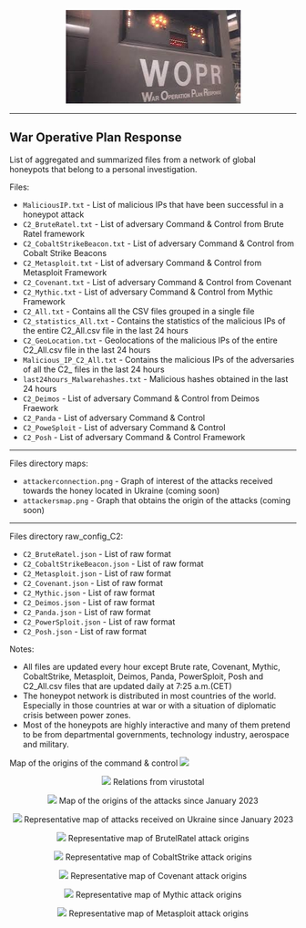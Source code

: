 <p align="center">
  <img src="https://github.com/conexioninversa/Incident-Response/blob/master/AtaquesLaterales/WOPR.jpg"/>
</p>
 
---
War Operative Plan Response
---

List of aggregated and summarized files from a network of global honeypots that belong to a personal investigation. 

Files:
  * `MaliciousIP.txt` - List of malicious IPs that have been successful in a honeypot attack
  * `C2_BruteRatel.txt` - List of adversary Command & Control from Brute Ratel framework
  * `C2_CobaltStrikeBeacon.txt` - List of adversary Command & Control from Cobalt Strike Beacons
  * `C2_Metasploit.txt` - List of adversary Command & Control from Metasploit Framework
  * `C2_Covenant.txt` - List of adversary Command & Control from Covenant
  * `C2_Mythic.txt` - List of adversary Command & Control from Mythic Framework  
  * `C2_All.txt` - Contains all the CSV files grouped in a single file
  * `C2_statistics_All.txt` - Contains the statistics of the malicious IPs of the entire C2_All.csv file in the last 24 hours
  * `C2_GeoLocation.txt` - Geolocations of the malicious IPs of the entire C2_All.csv file in the last 24 hours
  * `Malicious_IP_C2_All.txt` - Contains the malicious IPs of the adversaries of all the C2_ files in  the last 24 hours
  * `last24hours_Malwarehashes.txt` - Malicious hashes obtained in the last 24 hours
  * `C2_Deimos` - List of adversary Command & Control from Deimos Fraework
  * `C2_Panda` - List of adversary Command & Control 
  * `C2_PoweSploit` - List of adversary Command & Control
  * `C2_Posh` - List of adversary Command & Control Framework 
---
Files directory maps:
  * `attackerconnection.png` - Graph of interest of the attacks received towards the honey located in Ukraine (coming soon)
  * `attackersmap.png` - Graph that obtains the origin of the attacks (coming soon)


---
Files directory raw_config_C2:
  * `C2_BruteRatel.json` - List of raw format
  * `C2_CobaltStrikeBeacon.json` - List of raw format 
  * `C2_Metasploit.json` - List of raw format
  * `C2_Covenant.json` - List of raw format
  * `C2_Mythic.json` - List of raw format
  * `C2_Deimos.json` - List of raw format
  * `C2_Panda.json` - List of raw format
  * `C2_PowerSploit.json` - List of raw format
  * `C2_Posh.json` - List of raw format
  
Notes:
 * All files are updated every hour except Brute rate, Covenant, Mythic, CobaltStrike, Metasploit, Deimos, Panda, PowerSploit, Posh and C2_All.csv files that are updated daily at 7:25 a.m.(CET)
 * The honeypot network is distributed in most countries of the world. Especially in those countries at war or with a situation of diplomatic crisis between power zones.
 * Most of the honeypots are highly interactive and many of them pretend to be from departmental governments, technology industry, aerospace and military.

<p>
</p>

Map of the origins of the command & control
  <img src="https://raw.githubusercontent.com/conexioninversa/MalwareIntel/main/maps/adversaries.gif"/>
<p>
</p>

<p align="center">
  <img src="https://raw.githubusercontent.com/conexioninversa/MalwareIntel/main/maps/malicious_actors.png"/>
Relations from virustotal
</p>


<p align="center">
  <img src="https://raw.githubusercontent.com/conexioninversa/MalwareIntel/main/maps/attackersmap.png"/>
Map of the origins of the attacks since January 2023
</p>

<p align="center">
  <img src="https://raw.githubusercontent.com/conexioninversa/MalwareIntel/main/maps/attackerconnection.png"/>
Representative map of attacks received on Ukraine since January 2023
</p>

<p align="center">
  <img src="https://raw.githubusercontent.com/conexioninversa/MalwareIntel/main/maps/BruteRatelsource.png"/>
Representative map of BrutelRatel attack origins
</p>

<p align="center">
  <img src="https://raw.githubusercontent.com/conexioninversa/MalwareIntel/main/maps/Cobaltsource.png"/>
Representative map of CobaltStrike attack origins
</p>

<p align="center">
  <img src="https://raw.githubusercontent.com/conexioninversa/MalwareIntel/main/maps/Covenantsource.png"/>
Representative map of Covenant attack origins
</p>

<p align="center">
  <img src="https://raw.githubusercontent.com/conexioninversa/MalwareIntel/main/maps/Mythicsource.png"/>
Representative map of Mythic attack origins
</p>

<p align="center">
  <img src="https://raw.githubusercontent.com/conexioninversa/MalwareIntel/main/maps/Metasploitsource.png"/>
Representative map of Metasploit attack origins
</p>
